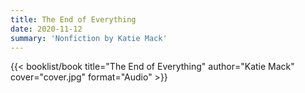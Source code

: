 ```yaml
---
title: The End of Everything
date: 2020-11-12
summary: 'Nonfiction by Katie Mack'
---
```


{{< booklist/book
title="The End of Everything"
author="Katie Mack"
cover="cover.jpg"
format="Audio" >}}
